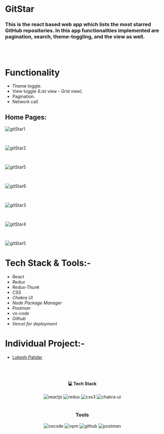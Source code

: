 # GitStar
### This is the react based web app which lists the most starred GitHub repositories. In this app functionalities implemented are pagination, search, theme-toggling, and the view as well.

<br/>
<br/>


# Functionality
 - Theme toggle.
 - View toggle (List view - Grid view).
 - Pagination.
 - Network call.

## Home Pages:
![gitStar1](https://user-images.githubusercontent.com/105616033/223639559-46cbf1f6-9d23-44bd-bd4f-c1212745afd9.png)

<br/>

![gitStar2](https://user-images.githubusercontent.com/105616033/223639637-0b41b91f-2740-4058-9c07-e42ff01ce4f1.png)

<br/>

![gitStar5](https://user-images.githubusercontent.com/105616033/223639787-d76f4c23-1ab8-4e77-96aa-e3bf1753a84b.png)

<br/>

![gitStar6](https://user-images.githubusercontent.com/105616033/223639827-038d0e9d-704c-41cf-9c56-0f5d2250873a.png)

<br/>

![gitStar3](https://user-images.githubusercontent.com/105616033/223639869-2d59637a-1962-40c9-a02c-27a17cf987dc.png)

<br/>

![gitStar4](https://user-images.githubusercontent.com/105616033/223639902-26dc05fa-f399-40bd-add6-4449e49c1511.png)

<br/>

![gitStar5](https://user-images.githubusercontent.com/105616033/223639957-6272c712-3395-4ad8-baf1-0aadc6631a66.png)



# Tech Stack & Tools:-
- *React*
- *Redux*
- *Redux-Thunk*
- *CSS*
- *Chakra UI*
- *Node Package Manager*
- *Postman*
- *vs-code*
- *Github*
- *Vercel for deployment*


# Individual Project:- 
  - [Lokesh Patidar](https://github.com/lokesh-patidar)
  

</br>

<br/>
<h4 align="center">💻 Tech Stack</h4>
 <div align="center">
   <img src="https://img.shields.io/badge/React-20232A?style=for-the-badge&logo=react&logoColor=61DAFB"  align="center" alt="reactjs" />
   <img src="https://img.shields.io/badge/Redux-593D88?style=for-the-badge&logo=redux&logoColor=white"  align="center" alt="redux" />
   <img src = "https://img.shields.io/badge/css3-%231572B6.svg?style=for-the-badge&logo=css3&logoColor=white" align="center" alt="css3">
   <img src = "https://img.shields.io/badge/chakra ui-%234ED1C5.svg?style=for-the-badge&logo=chakraui&logoColor=white" align="center" alt="chakra-ui"/>
</div>
<br/>


<div align="center"><h3 align="center">Tools</h3> 
  <img src="https://img.shields.io/badge/Visual%20Studio-5C2D91.svg?style=for-the-badge&logo=visual-studio&logoColor=white"  align="center" alt="vscode"/>
  <img src = "https://img.shields.io/badge/NPM-%23000000.svg?style=for-the-badge&logo=npm&logoColor=white" align="center" alt="npm">
  <img src="https://img.shields.io/badge/GitHub-100000?style=for-the-badge&logo=github&logoColor=white"  align="center" alt="github"/>
  <img src ="https://img.shields.io/badge/Postman-FF6C37?style=for-the-badge&logo=postman&logoColor=white" align="center" alt="postman">
</div>
